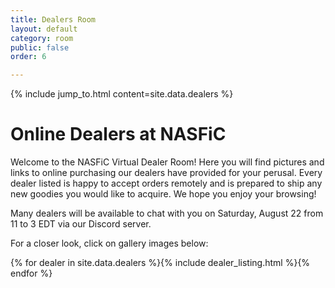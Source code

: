 ```yaml
---
title: Dealers Room
layout: default
category: room
public: false
order: 6

---
```


{% include jump_to.html content=site.data.dealers %}

# Online Dealers at NASFiC

Welcome to the NASFiC Virtual Dealer Room! Here you will find pictures and links to online purchasing our dealers have provided for your perusal. Every dealer listed is happy to accept orders remotely and is prepared to ship any new goodies you would like to acquire. We hope you enjoy your browsing!

Many dealers will be available to chat with you on Saturday, August 22 from 11 to 3 EDT via our Discord server.

For a closer look, click on gallery images below:

{% for dealer in site.data.dealers %}{% include dealer_listing.html %}{% endfor %}